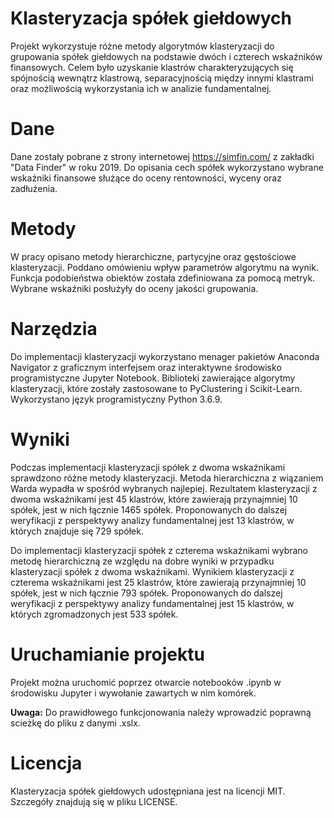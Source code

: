 # Klasteryzacja spółek giełdowych 
Projekt wykorzystuje różne metody algorytmów klasteryzacji do grupowania spółek giełdowych na podstawie dwóch i czterech wskaźników finansowych. Celem było uzyskanie klastrów charakteryzujących się spójnością wewnątrz klastrową, separacyjnością między innymi klastrami oraz możliwością wykorzystania ich w analizie fundamentalnej.
# Dane

Dane zostały pobrane z strony internetowej https://simfin.com/ z zakładki "Data Finder" w roku 2019. Do opisania cech spółek wykorzystano wybrane wskaźniki finansowe służące do oceny rentowności, wyceny oraz zadłużenia.
# Metody

W pracy opisano metody hierarchiczne, partycyjne oraz gęstościowe klasteryzacji. Poddano omówieniu wpływ parametrów algorytmu na wynik. Funkcja podobieństwa obiektów została zdefiniowana za pomocą metryk. Wybrane wskaźniki posłużyły do oceny jakości grupowania.
# Narzędzia

Do implementacji klasteryzacji wykorzystano menager pakietów Anaconda Navigator z graficznym interfejsem oraz interaktywne środowisko programistyczne Jupyter Notebook. Biblioteki zawierające algorytmy klasteryzacji, które zostały zastosowane to PyClustering i Scikit-Learn. Wykorzystano język programistyczny Python 3.6.9.
# Wyniki

Podczas implementacji klasteryzacji spółek z dwoma wskaźnikami sprawdzono różne metody klasteryzacji. Metoda hierarchiczna z wiązaniem Warda wypadła w spośród wybranych najlepiej. Rezultatem klasteryzacji z dwoma wskaźnikami jest 45 klastrów, które zawierają przynajmniej 10 spółek, jest w nich łącznie 1465 spółek. Proponowanych do dalszej weryfikacji z perspektywy analizy fundamentalnej jest 13 klastrów, w których znajduje się 729 spółek.

Do implementacji klasteryzacji spółek z czterema wskaźnikami wybrano metodę hierarchiczną ze względu na dobre wyniki w przypadku klasteryzacji spółek z dwoma wskaźnikami. Wynikiem klasteryzacji z czterema wskaźnikami jest 25 klastrów, które zawierają przynajmniej 10 spółek, jest w nich łącznie 793 spółek. Proponowanych do dalszej weryfikacji z perspektywy analizy fundamentalnej jest 15 klastrów, w których zgromadzonych jest 533 spółek.
# Uruchamianie projektu

Projekt można uruchomić poprzez otwarcie notebooków .ipynb w środowisku Jupyter i wywołanie zawartych w nim komórek.

**Uwaga:** Do prawidłowego funkcjonowania należy wprowadzić poprawną scieżkę do pliku z danymi .xslx.
# Licencja

Klasteryzacja spółek giełdowych udostępniana jest na licencji MIT. Szczegóły znajdują się w pliku LICENSE.

